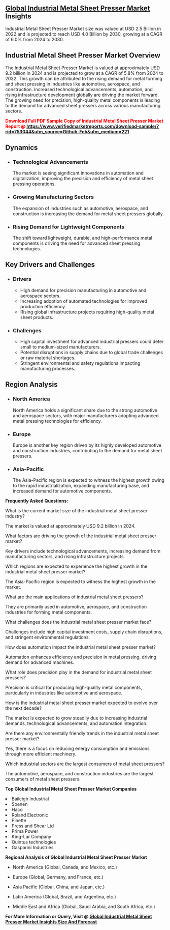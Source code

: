 <h2><a href="https://www.verifiedmarketreports.com/download-sample/?rid=753044&amp;utm_source=Github&amp;utm_medium=221" target="_blank">Global Industrial Metal Sheet Presser Market</a> Insights</h2><p>Industrial Metal Sheet Presser Market size was valued at USD 2.5 Billion in 2022 and is projected to reach USD 4.0 Billion by 2030, growing at a CAGR of 6.0% from 2024 to 2030.</p><p> <h2>Industrial Metal Sheet Presser Market Overview</h2> <p>The Industrial Metal Sheet Presser Market is valued at approximately USD 9.2 billion in 2024 and is projected to grow at a CAGR of 5.8% from 2024 to 2032. This growth can be attributed to the rising demand for metal forming and sheet pressing in industries like automotive, aerospace, and construction. Increased technological advancements, automation, and rising infrastructure development globally are driving the market forward. The growing need for precision, high-quality metal components is leading to the demand for advanced sheet pressers across various manufacturing sectors.</p> <p><strong><p><span class=""><span style="color: #ff0000;"><strong>Download Full PDF Sample Copy of Industrial Metal Sheet Presser Market Report</strong> @ </span><a href="https://www.verifiedmarketreports.com/download-sample/?rid=753044&amp;utm_source=Github-Feb&amp;utm_medium=221" target="_blank">https://www.verifiedmarketreports.com/download-sample/?rid=753044&amp;utm_source=Github-Feb&amp;utm_medium=221</a></span></p></strong></p> <h2>Dynamics</h2> <ul> <li><h3>Technological Advancements</h3> The market is seeing significant innovations in automation and digitalization, improving the precision and efficiency of metal sheet pressing operations.</li> <li><h3>Growing Manufacturing Sectors</h3> The expansion of industries such as automotive, aerospace, and construction is increasing the demand for metal sheet pressers globally.</li> <li><h3>Rising Demand for Lightweight Components</h3> The shift toward lightweight, durable, and high-performance metal components is driving the need for advanced sheet pressing technologies.</li> </ul> <h2>Key Drivers and Challenges</h2> <ul> <li><h3>Drivers</h3> <ul> <li>High demand for precision manufacturing in automotive and aerospace sectors.</li> <li>Increasing adoption of automated technologies for improved production efficiency.</li> <li>Rising global infrastructure projects requiring high-quality metal sheet products.</li> </ul> </li> <li><h3>Challenges</h3> <ul> <li>High capital investment for advanced industrial pressers could deter small to medium-sized manufacturers.</li> <li>Potential disruptions in supply chains due to global trade challenges or raw material shortages.</li> <li>Stringent environmental and safety regulations impacting manufacturing processes.</li> </ul> </li> </ul> <h2>Region Analysis</h2> <ul> <li><h3>North America</h3> North America holds a significant share due to the strong automotive and aerospace sectors, with major manufacturers adopting advanced metal pressing technologies for efficiency.</li> <li><h3>Europe</h3> Europe is another key region driven by its highly developed automotive and construction industries, contributing to the demand for metal sheet pressers.</li> <li><h3>Asia-Pacific</h3> The Asia-Pacific region is expected to witness the highest growth owing to the rapid industrialization, expanding manufacturing base, and increased demand for automotive components.</li> </ul> <p><strong>Frequently Asked Questions:</strong></p> <p>What is the current market size of the industrial metal sheet presser industry?</p> <p>The market is valued at approximately USD 9.2 billion in 2024.</p> <p>What factors are driving the growth of the industrial metal sheet presser market?</p> <p>Key drivers include technological advancements, increasing demand from manufacturing sectors, and rising infrastructure projects.</p> <p>Which regions are expected to experience the highest growth in the industrial metal sheet presser market?</p> <p>The Asia-Pacific region is expected to witness the highest growth in the market.</p> <p>What are the main applications of industrial metal sheet pressers?</p> <p>They are primarily used in automotive, aerospace, and construction industries for forming metal components.</p> <p>What challenges does the industrial metal sheet presser market face?</p> <p>Challenges include high capital investment costs, supply chain disruptions, and stringent environmental regulations.</p> <p>How does automation impact the industrial metal sheet presser market?</p> <p>Automation enhances efficiency and precision in metal pressing, driving demand for advanced machines.</p> <p>What role does precision play in the demand for industrial metal sheet pressers?</p> <p>Precision is critical for producing high-quality metal components, particularly in industries like automotive and aerospace.</p> <p>How is the industrial metal sheet presser market expected to evolve over the next decade?</p> <p>The market is expected to grow steadily due to increasing industrial demands, technological advancements, and automation integration.</p> <p>Are there any environmentally friendly trends in the industrial metal sheet presser market?</p> <p>Yes, there is a focus on reducing energy consumption and emissions through more efficient machinery.</p> <p>Which industrial sectors are the largest consumers of metal sheet pressers?</p> <p>The automotive, aerospace, and construction industries are the largest consumers of metal sheet pressers.</p> </p><p><strong>Top Global Industrial Metal Sheet Presser Market Companies</strong></p><div data-test-id=""><p><li>Baileigh Industrial</li><li> Soenen</li><li> Haco</li><li> Roland Electronic</li><li> Pinette</li><li> Press and Shear Ltd</li><li> Prima Power</li><li> King-Lar Company</li><li> Quintus technologies</li><li> Gasparini Industries</li></p><div><strong>Regional Analysis of&nbsp;Global Industrial Metal Sheet Presser Market</strong></div><ul><li dir="ltr"><p dir="ltr">North America&nbsp;(Global, Canada, and Mexico, etc.)</p></li><li dir="ltr"><p dir="ltr">Europe (Global, Germany, and France, etc.)</p></li><li dir="ltr"><p dir="ltr">Asia Pacific&nbsp;(Global, China, and Japan, etc.)</p></li><li dir="ltr"><p dir="ltr">Latin America&nbsp;(Global, Brazil, and Argentina, etc.)</p></li><li dir="ltr">Middle East and Africa&nbsp;(Global, Saudi Arabia, and South Africa, etc.)</li></ul><p><strong>For More Information or Query, Visit @&nbsp;</strong><strong><a href="https://www.verifiedmarketreports.com/product/industrial-metal-sheet-presser-market/?utm_source=Github&amp;utm_medium=221" target="_blank">Global Industrial Metal Sheet Presser Market Insights Size And Forecast</a></strong></p></div>
